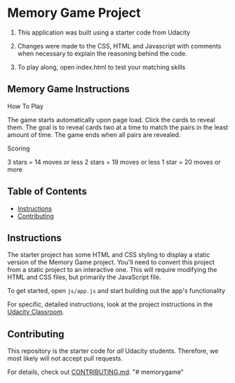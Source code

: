 # Memory Game Project

1. This application was built using a starter code from Udacity

2. Changes were made to the CSS, HTML and Javascript with comments when necessary to explain the reasoning behind the code.

3. To play along, open index.html to test your matching skills

## Memory Game Instructions

How To Play

The game starts automatically upon page load. Click the cards to reveal them. The goal is to reveal cards two at a time to match the pairs in the least amount of time. The game ends when all pairs are revealed.

Scoring

3 stars = 14 moves or less
2 stars = 19 moves or less
1 star = 20 moves or more


## Table of Contents

* [Instructions](#instructions)
* [Contributing](#contributing)

## Instructions

The starter project has some HTML and CSS styling to display a static version of the Memory Game project. You'll need to convert this project from a static project to an interactive one. This will require modifying the HTML and CSS files, but primarily the JavaScript file.

To get started, open `js/app.js` and start building out the app's functionality

For specific, detailed instructions, look at the project instructions in the [Udacity Classroom](https://classroom.udacity.com/me).

## Contributing

This repository is the starter code for _all_ Udacity students. Therefore, we most likely will not accept pull requests.

For details, check out [CONTRIBUTING.md](CONTRIBUTING.md).
"# memorygame" 
